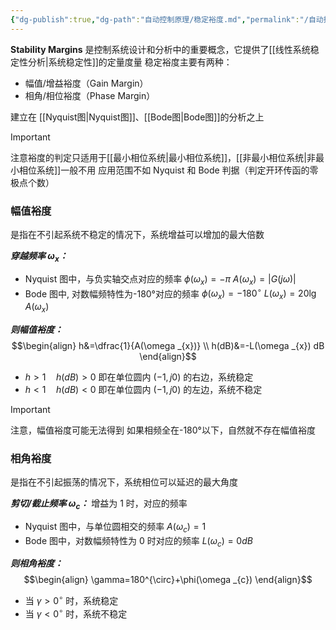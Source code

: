 ```yaml
---
{"dg-publish":true,"dg-path":"自动控制原理/稳定裕度.md","permalink":"/自动控制原理/稳定裕度/","dgPassFrontmatter":true,"noteIcon":"","created":"2024-05-21T15:20:28.589+08:00","updated":"2024-05-23T08:36:32.026+08:00"}
---
```


**Stability Margins**
是控制系统设计和分析中的重要概念，它提供了[[线性系统稳定性分析\|系统稳定性]]的定量度量
稳定裕度主要有两种：
- 幅值/增益裕度（Gain Margin）
- 相角/相位裕度（Phase Margin）

建立在 [[Nyquist图\|Nyquist图]]、[[Bode图\|Bode图]]的分析之上

>[!important] 
>注意裕度的判定只适用于[[最小相位系统\|最小相位系统]]，[[非最小相位系统\|非最小相位系统]]一般不用
>应用范围不如 Nyquist 和 Bode 判据（判定开环传函的零极点个数）
### 幅值裕度
是指在不引起系统不稳定的情况下，系统增益可以增加的最大倍数

***穿越频率 $\omega_{x}$：***
- Nyquist 图中，与负实轴交点对应的频率
	$\phi(\omega_{x})=-\pi$
	$A (\omega _{x})=\left\lvert  G (j\omega ) \right\rvert$
- Bode 图中, 对数幅频特性为-180°对应的频率
	$\phi(\omega_{x})=-180^{\circ}$
	$L(\omega _{x})=20\lg A(\omega _{x})$

***则幅值裕度：***
$$\begin{align}
h&=\dfrac{1}{A(\omega _{x})} \\
h(dB)&=-L(\omega _{x}) dB
\end{align}$$
- $h>1\quad h(dB)>0$
	即在单位圆内 $(-1,j 0)$ 的右边，系统稳定
- $h<1\quad h(dB)<0$
	即在单位圆内 $(-1,j 0)$ 的左边，系统不稳定

>[!important] 
>注意，幅值裕度可能无法得到
>如果相频全在-180°以下，自然就不存在幅值裕度
### 相角裕度
是指在不引起振荡的情况下，系统相位可以延迟的最大角度

***剪切/截止频率 $\omega_{c}$：***
增益为 1 时，对应的频率
- Nyquist 图中，与单位圆相交的频率
	$A(\omega_{c})=1$
- Bode 图中，对数幅频特性为 0 时对应的频率
	$L(\omega_{c})=0dB$

***则相角裕度：***
$$\begin{align}
\gamma=180^{\circ}+\phi(\omega _{c})
\end{align}$$
- 当 $\gamma>0^{\circ}$ 时，系统稳定
- 当 $\gamma<0^{\circ}$ 时，系统不稳定

